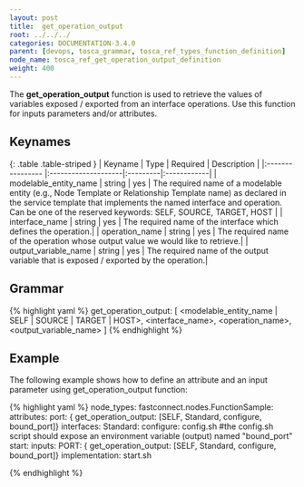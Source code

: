 ```yaml
---
layout: post
title:  get_operation_output
root: ../../../
categories: DOCUMENTATION-3.4.0
parent: [devops, tosca_grammar, tosca_ref_types_function_definition]
node_name: tosca_ref_get_operation_output_definition
weight: 400
---
```


The **get_operation_output** function is used to retrieve the values of variables exposed / exported from an interface operations.
Use this function for inputs parameters and/or attributes.

## Keynames

{: .table .table-striped }
| Keyname                   | Type                | Required | Description |
|:----------------          |:--------------------|:---------|:------------|
| modelable_entity_name     | string              | yes      | The  required  name of a modelable entity (e.g., Node Template  or Relationship  Template name) as declared in the service template that implements the named interface and operation. Can be one of the reserved keywords: SELF, SOURCE, TARGET, HOST |
| interface_name           | string              | yes       | The required name of the interface which defines the operation.|
| operation_name           | string              | yes       | The required name of the operation whose output value we would like to retrieve.|
| output_variable_name     | string              | yes       | The required name of the output variable that is exposed / exported by the operation.|

## Grammar

{% highlight yaml %}
get_operation_output: [ <modelable_entity_name | SELF | SOURCE | TARGET | HOST>, <interface_name>, <operation_name>, <output_variable_name> ]
{% endhighlight %}

## Example

The following example shows how to define an attribute and an input parameter using get_operation_output function:

{% highlight yaml %}
node_types:
  fastconnect.nodes.FunctionSample:
    attributes:
      port: { get_operation_output: [SELF, Standard, configure, bound_port]}
    interfaces:
      Standard:
        configure: config.sh  #the  config.sh script should expose an environment variable (output) named "bound_port"
        start:
          inputs:
            PORT: { get_operation_output: [SELF, Standard, configure, bound_port]}
          implementation: start.sh

{% endhighlight %}
